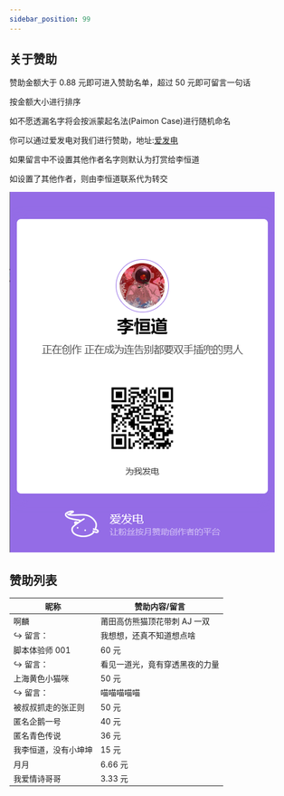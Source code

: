 ```yaml
---
sidebar_position: 99
---
```


## 关于赞助

赞助金额大于 0.88 元即可进入赞助名单，超过 50 元即可留言一句话

按金额大小进行排序

如不愿透漏名字将会按派蒙起名法(Paimon Case)进行随机命名

你可以通过爱发电对我们进行赞助，地址:[爱发电](https://afdian.net/a/lihengdao666)

如果留言中不设置其他作者名字则默认为打赏给李恒道

如设置了其他作者，则由李恒道联系代为转交

![afd](./img/afd.png)

## 赞助列表

| 昵称                     | 赞助内容/留言                  |
| ------------------------ | ------------------------------ |
| 啊麟                     | 莆田高仿熊猫顶花带刺 AJ 一双   |
| $\hookrightarrow$ 留言： | 我想想，还真不知道想点啥       |
| 脚本体验师 001           | 60 元                          |
| $\hookrightarrow$ 留言： | 看见一道光，竟有穿透黑夜的力量 |
| 上海黄色小猫咪           | 50 元                          |
| $\hookrightarrow$ 留言： | 喵喵喵喵喵                     |
| 被叔叔抓走的张正则       | 50 元                          |
| 匿名企鹅一号             | 40 元                          |
| 匿名青色传说             | 36 元                          |
| 我李恒道，没有小坤坤     | 15 元                          |
| 月月                     | 6.66 元                        |
| 我爱情诗哥哥             | 3.33 元                        |
